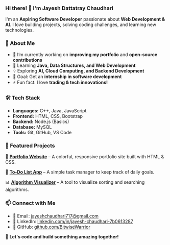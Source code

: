 ### Hi there! 👋 I'm Jayesh Dattatray Chaudhari

I'm an **Aspiring Software Developer** passionate about **Web Development & AI**. I love building projects, solving coding challenges, and learning new technologies.

### 🚀 About Me
- 🔭 I’m currently working on **improving my portfolio** and **open-source contributions**
- 🌱 Learning **Java, Data Structures, and Web Development**
- 💡 Exploring **AI, Cloud Computing, and Backend Development**
- 🎯 Goal: Get an **internship in software development**
- ⚡ Fun fact: I love **trading & tech innovations!**

### 🛠️ Tech Stack
- **Languages:** C++, Java, JavaScript
- **Frontend:** HTML, CSS, Bootstrap
- **Backend:** Node.js (Basics)
- **Database:** MySQL
- **Tools:** Git, GitHub, VS Code

### 📂 Featured Projects
🚀 **[Portfolio Website](#)** – A colorful, responsive portfolio site built with HTML & CSS.

📝 **[To-Do List App](#)** – A simple task manager to keep track of daily goals.

📊 **[Algorithm Visualizer](#)** – A tool to visualize sorting and searching algorithms.

### 📫 Connect with Me
- 📩 Email: [jayeshchaudhari717@gmail.com](mailto:jayeshchaudhari717@gmail.com)
- 💼 LinkedIn: [linkedin.com/in/jayesh-chaudhari-7b0613287](https://www.linkedin.com/in/jayesh-chaudhari-7b0613287/)
- 🔗 GitHub: [github.com/BitwiseWarrior](https://github.com/BitwiseWarrior)

🚀 **Let's code and build something amazing together!**

